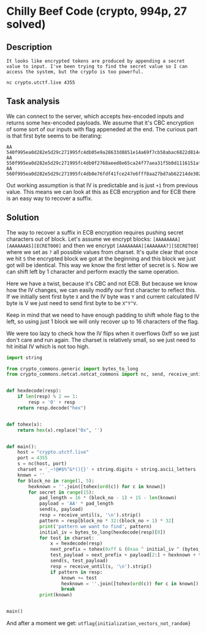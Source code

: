 # Chilly Beef Code (crypto, 994p, 27 solved)

## Description

```
It looks like encrypted tokens are produced by appending a secret value to input. I've been trying to find the secret value so I can access the system, but the crypto is too powerful.

nc crypto.utctf.live 4355
```

## Task analysis

We can connect to the server, which accepts hex-encoded inputs and returns some hex-encoded payloads.
We assume that it's CBC encryption of some sort of our inputs with flag appeneded at the end.
The curious part is that first byte seems to be iterating:

```
AA
540f995ea0d282e5d29c271995fc4db05e9a28633d8851e14a69f7cb58abac6822d814450bb997b621a3f00d9d5fc831ea766855f557432c26babb3e5f2fd043
AA
550f995ea0d282e5d29c271995fc4db0f2768aeed8e65ca24f77aea31f5b0d1116151af206ceab1abb9e438eaeed08679534777c03fa250a3124df9734061dc5
AA
560f995ea0d282e5d29c271995fc4db0e76fdf41fce247e6fff8aa27bd7ab62214de3025a822953a033af3a05214002deb8ba1cc6d1536bb81bb001c5fdd74b2
```

Out working assumption is that IV is predictable and is just `+1` from previous value.
This means we can look at this as ECB encryption and for ECB there is an easy way to recover a suffix.

## Solution

The way to recover a suffix in ECB encryption requires pushing secret characters out of block.
Let's assume we encrypt blocks: `[AAAAAAAA][AAAAAAAS][ECRET000]` and then we encrypt `[AAAAAAAA][AAAAAAA?][SECRET00]` where we set as `?` all possible values from charset.
It's quite clear that once we hit `S` the encrypted block we got at the beginning and this block we just got will be identical.
This way we know the first letter of secret is `S`.
Now we can shift left by 1 character and perform exactly the same operation.

Here we have a twist, because it's CBC and not ECB.
But because we know how the IV changes, we can easily modify our first character to reflect this.
If we initially sent first byte `X` and the IV byte was `Y` and current calculated IV byte is V we just need to send first byte to be `X^Y^V`.

Keep in mind that we need to have enough padding to shift whole flag to the left, so using just 1 block we will only recover up to 16 characters of the flag.

We were too lazy to check how the IV flips when it overflows 0xff so we just don't care and run again.
The charset is relatively small, so we just need to hit initial IV which is not too high.

```python
import string

from crypto_commons.generic import bytes_to_long
from crypto_commons.netcat.netcat_commons import nc, send, receive_until


def hexdecode(resp):
    if len(resp) % 2 == 1:
        resp = '0' + resp
    return resp.decode("hex")


def tohex(x):
    return hex(x).replace("0x", '')


def main():
    host = "crypto.utctf.live"
    port = 4355
    s = nc(host, port)
    charset = '_~!@#$%^&*(){}' + string.digits + string.ascii_letters
    known = ''
    for block_no in range(1, 5):
        hexknown = ''.join([tohex(ord(c)) for c in known])
        for secret in range(15):
            pad_length = 16 * (block_no - 1) + 15 - len(known)
            payload = 'AA' * pad_length
            send(s, payload)
            resp = receive_until(s, '\n').strip()
            pattern = resp[block_no * 32:(block_no + 1) * 32]
            print('pattern we want to find', pattern)
            initial_iv = bytes_to_long(hexdecode(resp)[0])
            for test in charset:
                x = hexdecode(resp)
                next_prefix = tohex(0xff & (0xaa ^ initial_iv ^ (bytes_to_long(x[0]) + 1)))
                test_payload = next_prefix + payload[2:] + hexknown + tohex(ord(test))
                send(s, test_payload)
                resp = receive_until(s, '\n').strip()
                if pattern in resp:
                    known += test
                    hexknown = ''.join([tohex(ord(c)) for c in known])
                    break
            print(known)


main()
```

And after a moment we get: `utflag{initialization_vectors_not_random}`
